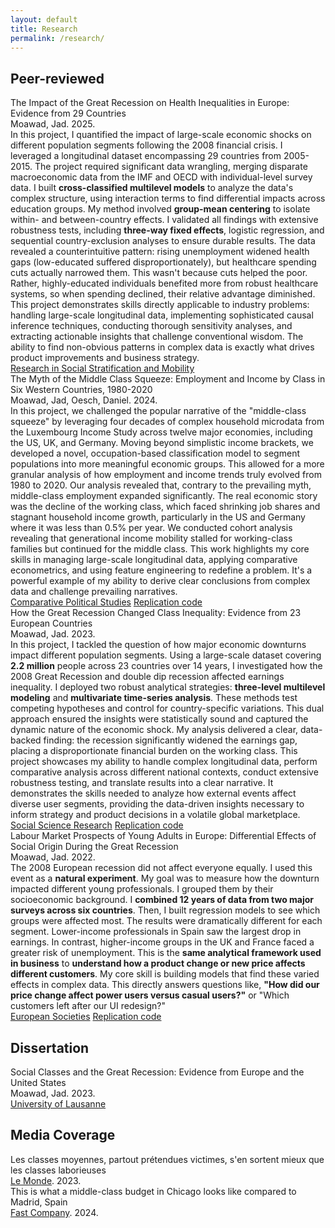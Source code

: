 ```yaml
---
layout: default
title: Research
permalink: /research/
---
```

<div class="research-section">
  <div class="research-category">
    <h2>Peer-reviewed</h2>
    <div class="publication-list">
      <div class="publication-item">
        <div class="publication-title">The Impact of the Great Recession on Health Inequalities in Europe: Evidence from 29 Countries</div>
        <div class="publication-meta">Moawad, Jad. 2025.</div>
        <div class="publication-description">
          In this project, I quantified the impact of large-scale economic shocks on different population segments following the 2008 financial crisis. I leveraged a longitudinal dataset encompassing 29 countries from 2005-2015. The project required significant data wrangling, merging disparate macroeconomic data from the IMF and OECD with individual-level survey data.
          I built <strong>cross-classified multilevel models</strong> to analyze the data's complex structure, using interaction terms to find differential impacts across education groups. My method involved <strong>group-mean centering</strong> to isolate within- and between-country effects. I validated all findings with extensive robustness tests, including <strong>three-way fixed effects</strong>, logistic regression, and sequential country-exclusion analyses to ensure durable results.
          The data revealed a counterintuitive pattern: rising unemployment widened health gaps (low-educated suffered disproportionately), but healthcare spending cuts actually narrowed them. This wasn't because cuts helped the poor. Rather, highly-educated individuals benefited more from robust healthcare systems, so when spending declined, their relative advantage diminished.
          This project demonstrates skills directly applicable to industry problems: handling large-scale longitudinal data, implementing sophisticated causal inference techniques, conducting thorough sensitivity analyses, and extracting actionable insights that challenge conventional wisdom. The ability to find non-obvious patterns in complex data is exactly what drives product improvements and business strategy.
        </div>
        <div class="publication-links">
          <a href="https://doi.org/10.1016/j.rssm.2025.100000">Research in Social Stratification and Mobility</a>
        </div>
      </div>
      <div class="publication-item">
        <div class="publication-title">The Myth of the Middle Class Squeeze: Employment and Income by Class in Six Western Countries, 1980-2020</div>
        <div class="publication-meta">Moawad, Jad, Oesch, Daniel. 2024.</div>
        <div class="publication-description">
          In this project, we challenged the popular narrative of the "middle-class squeeze" by leveraging four decades of complex household microdata from the Luxembourg Income Study across twelve major economies, including the US, UK, and Germany.
          Moving beyond simplistic income brackets, we developed a novel, occupation-based classification model to segment populations into more meaningful economic groups. This allowed for a more granular analysis of how employment and income trends truly evolved from 1980 to 2020.
          Our analysis revealed that, contrary to the prevailing myth, middle-class employment expanded significantly. The real economic story was the decline of the working class, which faced shrinking job shares and stagnant household income growth, particularly in the US and Germany where it was less than 0.5% per year. We conducted cohort analysis revealing that generational income mobility stalled for working-class families but continued for the middle class.
          This work highlights my core skills in managing large-scale longitudinal data, applying comparative econometrics, and using feature engineering to redefine a problem. It's a powerful example of my ability to derive clear conclusions from complex data and challenge prevailing narratives.
        </div>
        <div class="publication-links">
          <a href="https://journals.sagepub.com/doi/full/10.1177/00104140241271166">Comparative Political Studies</a>
          <a href="https://github.com/jad-moawad/How-the-Great-Recession-Changed-Class-Inequality-Evidence-from-23-European-Countries">Replication code</a>
        </div>
      </div>
      <div class="publication-item">
        <div class="publication-title">How the Great Recession Changed Class Inequality: Evidence from 23 European Countries</div>
        <div class="publication-meta">Moawad, Jad. 2023.</div>
        <div class="publication-description">
          In this project, I tackled the question of how major economic downturns impact different population segments. Using a large-scale dataset covering <strong>2.2 million</strong> people across 23 countries over 14 years, I investigated how the 2008 Great Recession and double dip recession affected earnings inequality.
          I deployed two robust analytical strategies: <strong>three-level multilevel modeling</strong> and <strong>multivariate time-series analysis</strong>. These methods test competing hypotheses and control for country-specific variations. This dual approach ensured the insights were statistically sound and captured the dynamic nature of the economic shock.
          My analysis delivered a clear, data-backed finding: the recession significantly widened the earnings gap, placing a disproportionate financial burden on the working class. This project showcases my ability to handle complex longitudinal data, perform comparative analysis across different national contexts, conduct extensive robustness testing, and translate results into a clear narrative. It demonstrates the skills needed to analyze how external events affect diverse user segments, providing the data-driven insights necessary to inform strategy and product decisions in a volatile global marketplace.
        </div>
        <div class="publication-links">
          <a href="https://doi.org/10.1016/j.ssresearch.2022.102829">Social Science Research</a>
          <a href="https://github.com/jad-moawad/How-the-Great-Recession-Changed-Class-Inequality-Evidence-from-23-European-Countries">Replication code</a>
        </div>
      </div>
      <div class="publication-item">
        <div class="publication-title">Labour Market Prospects of Young Adults in Europe: Differential Effects of Social Origin During the Great Recession</div>
        <div class="publication-meta">Moawad, Jad. 2022.</div>
        <div class="publication-description">
          The 2008 European recession did not affect everyone equally. I used this event as a <strong>natural experiment</strong>. My goal was to measure how the downturn impacted different young professionals. I grouped them by their socioeconomic background. I <strong>combined 12 years of data from two major surveys across six countries</strong>. Then, I built regression models to see which groups were affected most.
          The results were dramatically different for each segment. Lower-income professionals in Spain saw the largest drop in earnings. In contrast, higher-income groups in the UK and France faced a greater risk of unemployment. This is the <strong>same analytical framework used in business</strong> to <strong>understand how a product change or new price affects different customers</strong>. My core skill is building models that find these varied effects in complex data. This directly answers questions like, <strong>"How did our price change affect power users versus casual users?"</strong> or "Which customers left after our UI redesign?"
        </div>
        <div class="publication-links">
          <a href="https://doi.org/10.1080/14616696.2022.2043409">European Societies</a>
          <a href="https://github.com/jad-moawad/Labour-Market-Prospects-of-Young-Adults-in-Europe">Replication code</a>
        </div>
      </div>
    </div>
  </div>
  <div class="research-category">
    <h2>Dissertation</h2>
    <div class="publication-list">
      <div class="publication-item">
        <div class="publication-title">Social Classes and the Great Recession: Evidence from Europe and the United States</div>
        <div class="publication-meta">Moawad, Jad. 2023.</div>
        <div class="publication-links">
          <a href="https://serval.unil.ch/resource/serval:BIB_F2CCAF5D9099.P001/REF">University of Lausanne</a>
        </div>
      </div>
    </div>
  </div>
  <div class="research-category">
    <h2>Media Coverage</h2>
    <div class="publication-list">
      <div class="publication-item">
        <div class="publication-title">Les classes moyennes, partout prétendues victimes, s'en sortent mieux que les classes laborieuses</div>
        <div class="publication-meta">
          <a href="https://www.lemonde.fr/idees/article/2023/06/21/les-classes-moyennes-partout-pretendues-victimes-s-en-sortent-mieux-que-les-classes-laborieuses_6178624_3232.html" class="publication-journal">Le Monde</a>. 2023.
        </div>
      </div>
      <div class="publication-item">
        <div class="publication-title">This is what a middle-class budget in Chicago looks like compared to Madrid, Spain</div>
        <div class="publication-meta">
          <a href="https://www.fastcompany.com/91090323/how-middle-class-incomes-look-different-in-america-vs-europe" class="publication-journal">Fast Company</a>. 2024.
        </div>
      </div>
    </div>
  </div>
</div>
